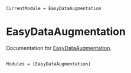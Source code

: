 ```@meta
CurrentModule = EasyDataAugmentation
```

# EasyDataAugmentation

Documentation for [EasyDataAugmentation](https://github.com/lilianabs/EasyDataAugmentation.jl).

```@index
```

```@autodocs
Modules = [EasyDataAugmentation]
```
